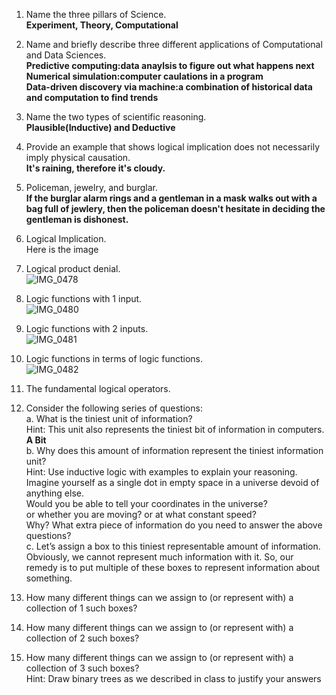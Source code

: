 1. Name the three pillars of Science.   
**Experiment, Theory, Computational**  
2. Name and briefly describe three different applications of Computational and Data Sciences.  
**Predictive computing:data anaylsis to figure out what happens next       
Numerical simulation:computer caulations in a program    
Data-driven discovery via machine:a combination of historical data and computation to find trends**     
3. Name the two types of scientific reasoning.  
**Plausible(Inductive) and Deductive**  
4. Provide an example that shows logical implication does not necessarily imply physical causation.  
**It's raining, therefore it's cloudy.**   
5. Policeman, jewelry, and burglar.  
**If the burglar alarm rings and a gentleman in a mask walks out with a bag full of jewlery, then the policeman doesn't hesitate in deciding the gentleman is dishonest.**  
6. Logical Implication.  
Here is the image  
7. Logical product denial.  
![IMG_0478](https://github.com/galil34/IDS2024S/assets/157654727/180457ea-892a-4089-a156-fcee1aa73fbf)   
8. Logic functions with 1 input.  
![IMG_0480](https://github.com/galil34/IDS2024S/assets/157654727/12e91ac4-f1a0-457b-8c43-3cf5fa317146)    
9. Logic functions with 2 inputs.  
![IMG_0481](https://github.com/galil34/IDS2024S/assets/157654727/99aa39cd-2463-40f1-b121-555688697d06)    
10. Logic functions in terms of logic functions.  
![IMG_0482](https://github.com/galil34/IDS2024S/assets/157654727/1ca0994e-4706-44d5-b62d-4f265f9ecbf3)     
11. The fundamental logical operators.  

12. Consider the following series of questions:  
a. What is the tiniest unit of information?       
Hint: This unit also represents the tiniest bit of information in computers.   
**A Bit**    
b. Why does this amount of information represent the tiniest information unit?        
Hint: Use inductive logic with examples to explain your reasoning.  
Imagine yourself as a single dot in empty space in a universe devoid of anything else.  
Would you be able to tell your coordinates in the universe?  
or whether you are moving? or at what constant speed?  
Why? What extra piece of information do you need to answer the above questions?  
c. Let’s assign a box to this tiniest representable amount of information.  
Obviously, we cannot represent much information with it. So, our remedy is to put multiple of these boxes to represent information about something.  
1. How many different things can we assign to (or represent with) a collection of 1 such boxes?  
2. How many different things can we assign to (or represent with) a collection of 2 such boxes?  
3. How many different things can we assign to (or represent with) a collection of 3 such boxes?  
Hint: Draw binary trees as we described in class to justify your answers  

